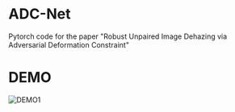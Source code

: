 # ADC-Net
Pytorch code for the paper "Robust Unpaired Image Dehazing via Adversarial Deformation Constraint"

# DEMO
![DEMO1](HazyDr_Bing_557.png)
